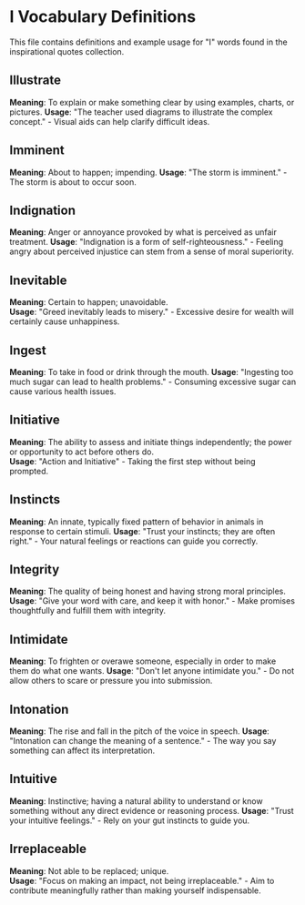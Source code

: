 # I Vocabulary Definitions

This file contains definitions and example usage for "I" words found in the inspirational quotes collection.

## Illustrate

**Meaning**: To explain or make something clear by using examples, charts, or pictures.
**Usage**: "The teacher used diagrams to illustrate the complex concept." - Visual aids can help clarify difficult ideas.

## Imminent

**Meaning**: About to happen; impending.
**Usage**: "The storm is imminent." - The storm is about to occur soon.

## Indignation

**Meaning**: Anger or annoyance provoked by what is perceived as unfair treatment.
**Usage**: "Indignation is a form of self-righteousness." - Feeling angry about perceived injustice can stem from a sense of moral superiority.

## Inevitable

**Meaning**: Certain to happen; unavoidable.  
**Usage**: "Greed inevitably leads to misery." - Excessive desire for wealth will certainly cause unhappiness.

## Ingest

**Meaning**: To take in food or drink through the mouth.
**Usage**: "Ingesting too much sugar can lead to health problems." - Consuming excessive sugar can cause various health issues.

## Initiative

**Meaning**: The ability to assess and initiate things independently; the power or opportunity to act before others do.  
**Usage**: "Action and Initiative" - Taking the first step without being prompted.

## Instincts

**Meaning**: An innate, typically fixed pattern of behavior in animals in response to certain stimuli.
**Usage**: "Trust your instincts; they are often right." - Your natural feelings or reactions can guide you correctly.

## Integrity

**Meaning**: The quality of being honest and having strong moral principles.  
**Usage**: "Give your word with care, and keep it with honor." - Make promises thoughtfully and fulfill them with integrity.

## Intimidate

**Meaning**: To frighten or overawe someone, especially in order to make them do what one wants.
**Usage**: "Don't let anyone intimidate you." - Do not allow others to scare or pressure you into submission.

## Intonation

**Meaning**: The rise and fall in the pitch of the voice in speech.
**Usage**: "Intonation can change the meaning of a sentence." - The way you say something can affect its interpretation.

## Intuitive

**Meaning**: Instinctive; having a natural ability to understand or know something without any direct evidence or reasoning process.
**Usage**: "Trust your intuitive feelings." - Rely on your gut instincts to guide you.

## Irreplaceable

**Meaning**: Not able to be replaced; unique.  
**Usage**: "Focus on making an impact, not being irreplaceable." - Aim to contribute meaningfully rather than making yourself indispensable.
